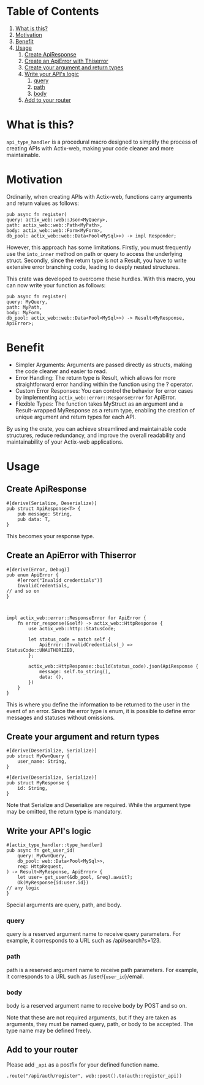 
# Table of Contents

1.  [What is this?](#org4ff9257)
2.  [Motivation](#org37797bc)
3.  [Benefit](#orgad7d39b)
4.  [Usage](#org2a8a1db)
    1.  [Create ApiResponse](#org8ce425c)
    2.  [Create an ApiError with Thiserror](#org100ecc8)
    3.  [Create your argument and return types](#org4e09a18)
    4.  [Write your API's logic](#org15ac7a8)
        1.  [query](#orga0d7430)
        2.  [path](#orge089baa)
        3.  [body](#orgf2f82a5)
    5.  [Add to your router](#org5c4d950)


<a id="org4ff9257"></a>

# What is this?

`api_type_handler` is a procedural macro designed to simplify the process of creating APIs with Actix-web, making your code cleaner and more maintainable.


<a id="org37797bc"></a>

# Motivation

Ordinarily, when creating APIs with Actix-web, functions carry arguments and return values as follows:

    pub async fn register(
    query: actix_web::web::Json<MyQuery>, 
    path: actix_web::web::Path<MyPath>,
    body: actix_web::web::Form<MyForm>,
    db_pool: actix_web::web::Data<Pool<MySql>>) -> impl Responder;

However, this approach has some limitations. Firstly, you must frequently use the `into_inner` method on path or query to access the underlying struct. Secondly, since the return type is not a Result, you have to write extensive error branching code, leading to deeply nested structures.

This crate was developed to overcome these hurdles. With this macro, you can now write your function as follows:

    pub async fn register(
    query: MyQuery, 
    path: MyPath,
    body: MyForm,
    db_pool: actix_web::web::Data<Pool<MySql>>) -> Result<MyResponse, ApiError>;


<a id="orgad7d39b"></a>

# Benefit

-   Simpler Arguments: Arguments are passed directly as structs, making the code cleaner and easier to read.
-   Error Handling: The return type is Result, which allows for more straightforward error handling within the function using the ? operator.
-   Custom Error Responses: You can control the behavior for error cases by implementing `actix_web::error::ResponseError` for ApiError.
-   Flexible Types: The function takes MyStruct as an argument and a Result-wrapped MyResponse as a return type, enabling the creation of unique argument and return types for each API.

By using the crate, you can achieve streamlined and maintainable code structures, reduce redundancy, and improve the overall readability and maintainability of your Actix-web applications.


<a id="org2a8a1db"></a>

# Usage


<a id="org8ce425c"></a>

## Create ApiResponse

    #[derive(Serialize, Deserialize)]
    pub struct ApiResponse<T> {
        pub message: String,
        pub data: T,
    }

This becomes your response type.


<a id="org100ecc8"></a>

## Create an ApiError with Thiserror

    #[derive(Error, Debug)]
    pub enum ApiError {
        #[error("Invalid credentials")]
        InvalidCredentials,
    // and so on
    }
    
    
    
    impl actix_web::error::ResponseError for ApiError {
        fn error_response(&self) -> actix_web::HttpResponse {
            use actix_web::http::StatusCode;
    
            let status_code = match self {
                ApiError::InvalidCredentials(_) => StatusCode::UNAUTHORIZED,
            };
    
            actix_web::HttpResponse::build(status_code).json(ApiResponse {
                message: self.to_string(),
                data: (),
            })
        }
    }

This is where you define the information to be returned to the user in the event of an error. Since the error type is enum, it is possible to define error messages and statuses without omissions.


<a id="org4e09a18"></a>

## Create your argument and return types

    #[derive(Deserialize, Serialize)]
    pub struct MyOwnQuery {
        user_name: String,
    }
    
    #[derive(Deserialize, Serialize)]
    pub struct MyResponse {
        id: String,
    }

Note that Serialize and Deserialize are required. While the argument type may be omitted, the return type is mandatory.


<a id="org15ac7a8"></a>

## Write your API's logic

    #[actix_type_handler::type_handler]
    pub async fn get_user_id(
        query: MyOwnQuery,
        db_pool: web::Data<Pool<MySql>>,
        req: HttpRequest,
    ) -> Result<MyResponse, ApiError> {
        let user= get_user(&db_pool, &req).await?;
        Ok(MyResponse{id:user.id})
    // any logic
    }

Special arguments are query, path, and body.


<a id="orga0d7430"></a>

### query

query is a reserved argument name to receive query parameters.
For example, it corresponds to a URL such as /api/search?s=123.


<a id="orge089baa"></a>

### path

path is a reserved argument name to receive path parameters.
For example, it corresponds to a URL such as /user/{`user_id`}/email.


<a id="orgf2f82a5"></a>

### body

body is a reserved argument name to receive body by POST and so on.

Note that these are not required arguments, but if they are taken as arguments, they must be named query, path, or body to be accepted.
The type name may be defined freely.


<a id="org5c4d950"></a>

## Add to your router

Please add `_api` as a postfix for your defined function name.

    .route("/api/auth/register", web::post().to(auth::register_api))

